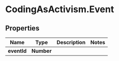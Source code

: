 # CodingAsActivism.Event

## Properties
Name | Type | Description | Notes
------------ | ------------- | ------------- | -------------
**eventId** | **Number** |  | 


